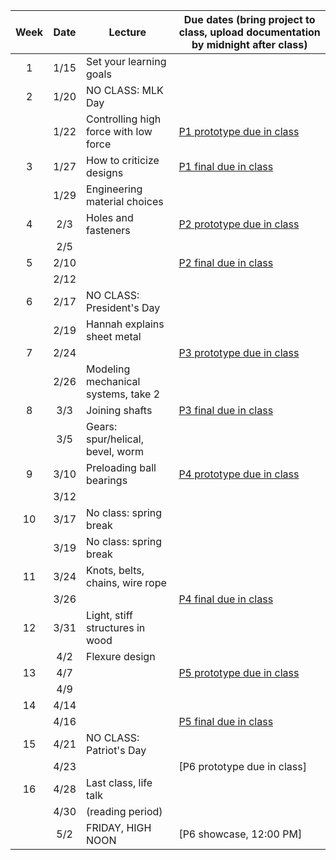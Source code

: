 | Week | Date  | Lecture                                    | Due dates (bring project to class, upload documentation by midnight after class) |
|:----:|:-----:|--------------------------------------------|------------------------------------------------------------------------|
|  1   | 1/15  | Set your learning goals                    |                                                                        |
|  2   | 1/20  | NO CLASS: MLK Day                          |                                                                        |
|      | 1/22  | Controlling high force with low force      | [P1 prototype due in class](https://designforfab.com/logistics/projects/#p1-build-a-mechanical-car-launcher) |
|  3   | 1/27  | How to criticize designs                   | [P1 final due in class](https://designforfab.com/logistics/projects/#p1-build-a-mechanical-car-launcher) |
|      | 1/29  | Engineering material choices               |                                                                        |
|  4   | 2/3   | Holes and fasteners                        | [P2 prototype due in class](https://designforfab.com/logistics/projects/#p2-wind-powered-car) |
|      | 2/5   |                                            |                                                                        |
|  5   | 2/10  |                                            | [P2 final due in class](https://designforfab.com/logistics/projects/#p2-wind-powered-car) |
|      | 2/12  |                                            |                                                                        |
|  6   | 2/17  | NO CLASS: President's Day                  |                                                                        |
|      | 2/19  | Hannah explains sheet metal                |                                                                        |
|  7   | 2/24  |                                            | [P3 prototype due in class](https://designforfab.com/logistics/projects/#p3-build-it-and-sell-it) |
|      | 2/26  | Modeling mechanical systems, take 2        |                                                                        |
|  8   | 3/3   | Joining shafts                             | [P3 final due in class](https://designforfab.com/logistics/projects/#p3-build-it-and-sell-it) |
|      | 3/5   | Gears: spur/helical, bevel, worm           |                                                                        |
|  9   | 3/10  | Preloading ball bearings                   | [P4 prototype due in class](https://designforfab.com/logistics/projects/#p4-gravity-powered-record-player) |
|      | 3/12  |                                            |                                                                        |
|  10  | 3/17  | No class: spring break                     |                                                                        |
|      | 3/19  | No class: spring break                     |                                                                        |
|  11  | 3/24  | Knots, belts, chains, wire rope            |                                                                        |
|      | 3/26  |                                            | [P4 final due in class](https://designforfab.com/logistics/projects/#p4-gravity-powered-record-player) |
|  12  | 3/31  | Light, stiff structures in wood            |                                                                        |
|      | 4/2   | Flexure design                             |                                                                        |
|  13  | 4/7   |                                            | [P5 prototype due in class](https://designforfab.com/logistics/projects/#p5-lifting-machine) |
|      | 4/9   |                                            |                                                                        |
|  14  | 4/14  |                                            |                                                                        |
|      | 4/16  |                                            | [P5 final due in class](https://designforfab.com/logistics/projects/#p5-lifting-machine) |
|  15  | 4/21  | NO CLASS: Patriot's Day                    |                                                                        |
|      | 4/23  |                                            | [P6 prototype due in class]                                            |
|  16  | 4/28  | Last class, life talk                      |                                                                        |
|      | 4/30  | (reading period)                           |                                                                        |
|      | 5/2   | FRIDAY, HIGH NOON                          | [P6 showcase, 12:00 PM]                                                |
